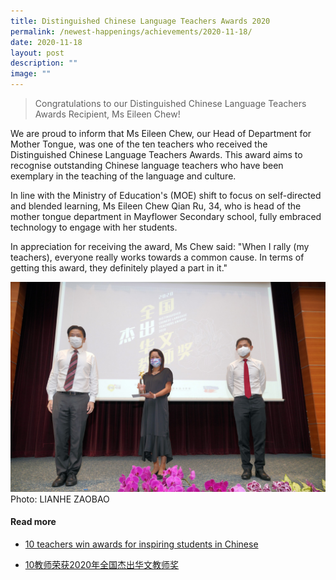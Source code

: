 ```yaml
---
title: Distinguished Chinese Language Teachers Awards 2020
permalink: /newest-happenings/achievements/2020-11-18/
date: 2020-11-18
layout: post
description: ""
image: ""
---
```

> Congratulations to our Distinguished Chinese Language Teachers Awards Recipient, Ms Eileen Chew!

We are proud to inform that Ms Eileen Chew, our Head of Department for Mother Tongue, was one of the ten teachers who received the Distinguished Chinese Language Teachers Awards. This award aims to recognise outstanding Chinese language teachers who have been exemplary in the teaching of the language and culture.

In line with the Ministry of Education's (MOE) shift to focus on self-directed and blended learning, Ms Eileen Chew Qian Ru, 34, who is head of the mother tongue department in Mayflower Secondary school, fully embraced technology to engage with her students.

In appreciation for receiving the award, Ms Chew said: "When I rally (my teachers), everyone really works towards a common cause. In terms of getting this award, they definitely played a part in it."

![](/images/Eileen.jpg) Photo: LIANHE ZAOBAO

#### Read more  
* [10 teachers win awards for inspiring students in Chinese](https://www.straitstimes.com/singapore/parenting-education/10-teachers-win-awards-for-inspiring-students-in-chinese)  
  
* [10教师荣获2020年全国杰出华文教师奖](https://www.zaobao.com.sg/zvideos/zbschools/story20201112-1100431)